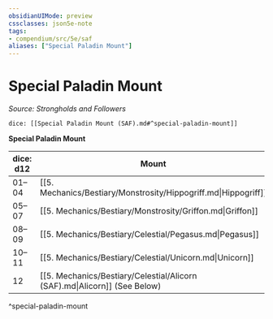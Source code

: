 ```yaml
---
obsidianUIMode: preview
cssclasses: json5e-note
tags:
- compendium/src/5e/saf
aliases: ["Special Paladin Mount"]
---
```

# Special Paladin Mount
*Source: Strongholds and Followers* 

`dice: [[Special Paladin Mount (SAF).md#^special-paladin-mount]]`

**Special Paladin Mount**

| dice: d12 | Mount |
|-----------|-------|
| 01–04 | [[5. Mechanics/Bestiary/Monstrosity/Hippogriff.md\|Hippogriff]] |
| 05–07 | [[5. Mechanics/Bestiary/Monstrosity/Griffon.md\|Griffon]] |
| 08–09 | [[5. Mechanics/Bestiary/Celestial/Pegasus.md\|Pegasus]] |
| 10–11 | [[5. Mechanics/Bestiary/Celestial/Unicorn.md\|Unicorn]] |
| 12 | [[5. Mechanics/Bestiary/Celestial/Alicorn (SAF).md\|Alicorn]] (See Below) |
^special-paladin-mount